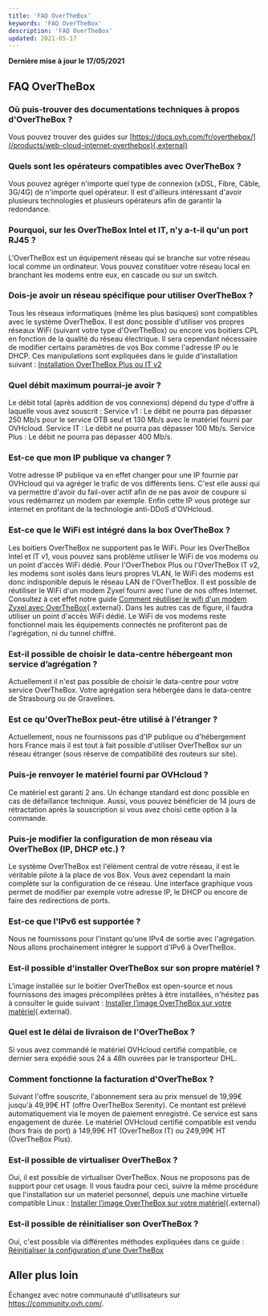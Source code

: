 ```yaml
---
title: 'FAQ OverTheBox'
keywords: 'FAQ OverTheBox'
description: 'FAQ OverTheBox'
updated: 2021-05-17
---
```


**Dernière mise à jour le 17/05/2021**

## FAQ OverTheBox

### Où puis-trouver des documentations techniques à propos d'OverTheBox ?

Vous pouvez trouver des guides sur [https://docs.ovh.com/fr/overthebox/](/products/web-cloud-internet-overthebox){.external}

### Quels sont les opérateurs compatibles avec OverTheBox ?

Vous pouvez agréger n'importe quel type de connexion (xDSL, Fibre, Câble, 3G/4G) de n'importe quel opérateur. Il est d'ailleurs intéressant d'avoir plusieurs technologies et plusieurs opérateurs afin de garantir la redondance.

### Pourquoi, sur les OverTheBox Intel et IT, n'y a-t-il qu'un port RJ45 ?

L'OverTheBox est un équipement réseau qui se branche sur votre réseau local comme un ordinateur. Vous pouvez constituer votre réseau local en branchant les modems entre eux, en cascade ou sur un switch.

### Dois-je avoir un réseau spécifique pour utiliser OverTheBox ?

Tous les réseaux informatiques (même les plus basiques) sont compatibles avec le système OverTheBox. Il est donc possible d'utiliser vos propres réseaux WiFi (suivant votre type d'OverTheBox) ou encore vos boitiers CPL en fonction de la qualité du réseau électrique. Il sera cependant nécessaire de modifier certains paramètres de vos Box comme l'adresse IP ou le DHCP. Ces manipulations sont expliquées dans le guide d'installation suivant : [Installation OverTheBox Plus ou IT v2](/pages/telecom/overthebox/plus_itv2_installation)

### Quel débit maximum pourrai-je avoir ?

Le débit total (après addition de vos connexions) dépend du type d'offre à laquelle vous avez souscrit :
Service v1 : Le débit ne pourra pas dépasser 250 Mb/s pour le service OTB seul et 130 Mb/s avec le matériel fourni par OVHcloud.
Service IT : Le débit ne pourra pas dépasser 100 Mb/s.
Service Plus : Le débit ne pourra pas dépasser 400 Mb/s.

### Est-ce que mon IP publique va changer ?

Votre adresse IP publique va en effet changer pour une IP fournie par OVHcloud qui va agréger le trafic de vos différents liens. C'est elle aussi qui va permettre d'avoir du fail-over actif afin de ne pas avoir de coupure si vous redémarrez un modem par exemple. Enfin cette IP vous protège sur internet en profitant de la technologie anti-DDoS d'OVHcloud.

### Est-ce que le WiFi est intégré dans la box OverTheBox ?

Les boitiers OverTheBox ne supportent pas le WiFi.
Pour les OverTheBox Intel et IT v1, vous pouvez sans problème utiliser le WiFi de vos modems ou un point d'accès WiFi dédié.
Pour l'OverThebox Plus ou l'OverTheBox IT v2, les modems sont isolés dans leurs propres VLAN, le WiFi des modems est donc indisponible depuis le réseau LAN de l'OverTheBox. Il est possible de réutiliser le WiFi d'un modem Zyxel fourni avec l'une de nos offres Internet. Consultez à cet effet notre guide [Comment réutiliser le wifi d'un modem Zyxel avec OverTheBox](/pages/telecom/xdsl/comment_reutiliser_wifi_zyxel_otb){.external}. Dans les autres cas de figure, il faudra utiliser un point d'accès WiFi dédié. Le WiFi de vos modems reste fonctionnel mais les équipements connectés ne profiteront pas de l'agrégation, ni du tunnel chiffré.

### Est-il possible de choisir le data-centre hébergeant mon service d’agrégation ?

Actuellement il n'est pas possible de choisir le data-centre pour votre service OverTheBox. Votre agrégation sera hébergée dans le data-centre de Strasbourg ou de Gravelines.

### Est ce qu'OverTheBox peut-être utilisé à l'étranger ?

Actuellement, nous ne fournissons pas d'IP publique ou d'hébergement hors France mais il est tout à fait possible d'utiliser OverTheBox sur un réseau étranger (sous réserve de compatibilité des routeurs sur site).

### Puis-je renvoyer le matériel fourni par OVHcloud ?

Ce matériel est garanti 2 ans. Un échange standard est donc possible en cas de défaillance technique. Aussi, vous pouvez bénéficier de 14 jours de rétractation après la souscription si vous avez choisi cette option à la commande.

### Puis-je modifier la configuration de mon réseau via OverTheBox (IP, DHCP etc.) ?

Le système OverTheBox est l'élément central de votre réseau, il est le véritable pilote à la place de vos Box. Vous avez cependant la main complète sur la configuration de ce réseau. Une interface graphique vous permet de modifier par exemple votre adresse IP, le DHCP ou encore de faire des redirections de ports.

### Est-ce que l'IPv6 est supportée ?

Nous ne fournissons pour l'instant qu'une IPv4 de sortie avec l'agrégation. Nous allons prochainement intégrer le support d'IPv6 à OverTheBox.

### Est-il possible d'installer OverTheBox sur son propre matériel ?

L'image installée sur le boitier OverTheBox est open-source et nous fournissons des images précompilées prêtes à être installées, n'hésitez pas à consulter le guide suivant : [Installer l’image OverTheBox sur votre matériel](/pages/telecom/overthebox/advanced_installer_limage_overthebox_sur_votre_materiel){.external}.

### Quel est le délai de livraison de l'OverTheBox ?

Si vous avez commandé le matériel OVHcloud certifié compatible, ce dernier sera expédié sous 24 à 48h ouvrées par le transporteur DHL.

### Comment fonctionne la facturation d'OverTheBox ?

Suivant l'offre souscrite, l'abonnement sera au prix mensuel de 19,99€ jusqu'à 49,99€ HT (offre OverTheBox Serenity). Ce montant est prélevé automatiquement via le moyen de paiement enregistré. Ce service est sans engagement de durée. Le matériel OVHcloud certifié compatible est vendu (hors frais de port) à 149,99€ HT (OverTheBox IT) ou 249,99€ HT (OverTheBox Plus).

### Est-il possible de virtualiser OverTheBox ?

Oui, il est possible de virtualiser OverTheBox. Nous ne proposons pas de support pour cet usage. Il vous faudra pour ceci, suivre la même procédure que l'installation sur un materiel personnel, depuis une machine virtuelle compatible Linux : [Installer l’image OverTheBox sur votre matériel](/pages/telecom/overthebox/advanced_installer_limage_overthebox_sur_votre_materiel){.external}

### Est-il possible de réinitialiser son OverTheBox ?

Oui, c'est possible via différentes méthodes expliquées dans ce guide : [Réinitialiser la configuration d'une OverTheBox](/pages/telecom/overthebox/config_reset)

## Aller plus loin

Échangez avec notre communauté d'utilisateurs sur <https://community.ovh.com/>.
